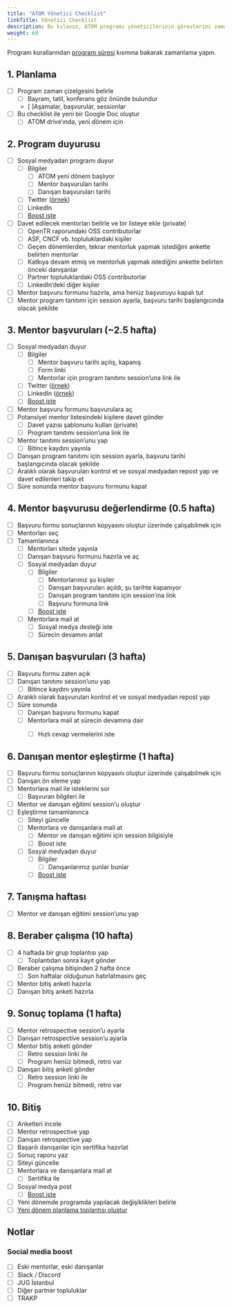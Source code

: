 ```yaml
---
title: "ATOM Yönetici Checklist"
linkTitle: Yönetici Checklist
description: Bu kılavuz, ATOM programı yöneticilerinin görevlerini zamanında ve tutarlı şekilde yapması için tasarlanmıştır.
weight: 60
---
```


Program kurallarından [program süresi](../program-rules/#program-süresi) kısmına bakarak zamanlama yapın.

## 1. Planlama

- [ ] Program zaman çizelgesini belirle
  - [ ] Bayram, tatil, konferans göz önünde bulundur
  - [ ]Aşamalar, başvurular, sessionlar
- [ ] Bu checklist ile yeni bir Google Doc oluştur
  - [ ] ATOM drive’ında, yeni dönem için

## 2. Program duyurusu

- [ ] Sosyal medyadan programı duyur
  - [ ] Bilgiler
    - [ ] ATOM yeni dönem başlıyor
    - [ ] Mentor başvuruları tarihi
    - [ ] Danışan başvuruları tarihi
  - [ ] Twitter ([örnek](https://twitter.com/jug_istanbul/status/1693525454462796241))
  - [ ] LinkedIn
  - [ ] [Boost iste](#social-media-boost)
- [ ] Davet edilecek mentorları belirle ve bir listeye ekle (private)
  - [ ] OpenTR raporundaki OSS contributorlar
  - [ ] ASF, CNCF vb. topluluklardaki kişiler
  - [ ] Geçen dönemlerden, tekrar mentorluk yapmak istediğini ankette belirten mentorlar
  - [ ] Katkıya devam etmiş ve mentorluk yapmak istediğini ankette belirten önceki danışanlar
  - [ ] Partner topluluklardaki OSS contributorlar
  - [ ] LinkedIn’deki diğer kişiler
- [ ] Mentor başvuru formunu hazırla, ama henüz başvuruyu kapalı tut
- [ ] Mentor program tanıtımı için session ayarla, başvuru tarihi başlangıcında olacak şekilde

## 3. Mentor başvuruları (~2.5 hafta)

- [ ] Sosyal medyadan duyur
  - [ ] Bilgiler
    - [ ] Mentor başvuru tarihi açılış, kapanış
    - [ ] Form linki
    - [ ] Mentorlar için program tanıtımı session’una link ile
  - [ ] Twitter ([örnek](https://twitter.com/jug_istanbul/status/1698801860683940202))
  - [ ] LinkedIn ([örnek](https://www.linkedin.com/posts/jugistanbul_a%C3%A7%C4%B1k-topluluk-mentorlu%C4%9Fu-atom-jug-istanbul-activity-7099281532485287936-ilUl?utm_source=share\&utm_medium=member_desktop))
  - [ ] [Boost iste](#social-media-boost)
- [ ] Mentor başvuru formunu başvurulara aç
- [ ] Potansiyel mentor listesindeki kişilere davet gönder
  - [ ] Davet yazısı şablonunu kullan (private)
  - [ ] Program tanıtımı session’una link ile
- [ ] Mentor tanıtımı session’unu yap
  - [ ] Bitince kaydını yayınla
- [ ] Danışan program tanıtımı için session ayarla, başvuru tarihi başlangıcında olacak şekilde
- [ ] Aralıklı olarak başvuruları kontrol et ve sosyal medyadan repost yap ve davet edilenleri takip et
- [ ] Süre sonunda mentor başvuru formunu kapat

## 4. Mentor başvurusu değerlendirme (0.5 hafta)

- [ ] Başvuru formu sonuçlarının kopyasını oluştur üzerinde çalışabilmek için
- [ ] Mentorları seç
- [ ] Tamamlanınca
  - [ ] Mentorları sitede yayınla
  - [ ] Danışan başvuru formunu hazırla ve aç
  - [ ] Sosyal medyadan duyur
    - [ ] Bilgiler
      - [ ]   Mentorlarımız şu kişiler
      - [ ]   Danışan başvuruları açıldı, şu tarihte kapanıyor
      - [ ]   Danışan program tanıtımı için session’ına link
      - [ ]   Başvuru formuna link
    - [ ] [Boost iste](#social-media-boost)
  - [ ] Mentorlara mail at
    - [ ] Sosyal medya desteği iste
    - [ ] Sürecin devamını anlat

## 5. Danışan başvuruları (3 hafta)

- [ ] Başvuru formu zaten açık
- [ ] Danışan tanıtımı session’unu yap
  - [ ] Bitince kaydını yayınla
- [ ] Aralıklı olarak başvuruları kontrol et ve sosyal medyadan repost yap
- [ ] Süre sonunda
  - [ ] Danışan başvuru formunu kapat
  - [ ] Mentorlara mail at sürecin devamına dair
    - [ ] Hızlı cevap vermelerini iste



## 6. Danışan mentor eşleştirme (1 hafta)

- [ ] Başvuru formu sonuçlarının kopyasını oluştur üzerinde çalışabilmek için
- [ ] Danışan ön eleme yap
- [ ] Mentorlara mail ile isteklerini sor
  - [ ] Başvuran bilgileri ile
- [ ] Mentor ve danışan eğitimi session’u oluştur
- [ ] Eşleştirme tamamlanınca
  - [ ] Siteyi güncelle
  - [ ] Mentorlara ve danışanlara mail at
    - [ ] Mentor ve danışan eğitimi için session bilgisiyle
    - [ ] Boost iste
  - [ ] Sosyal medyadan duyur
    - [ ] Bilgiler
      - [ ]   Danışanlarımız şunlar bunlar
    - [ ] [Boost iste](#social-media-boost)

## 7. Tanışma haftası

- [ ] Mentor ve danışan eğitimi session’unu yap

## 8. Beraber çalışma (10 hafta)

- [ ] 4 haftada bir grup toplantısı yap
  - [ ] Toplantıdan sonra kayıt gönder
- [ ] Beraber çalışma bitişinden 2 hafta önce
  - [ ] Son haftalar olduğunun hatırlatmasını geç
- [ ] Mentor bitiş anketi hazırla
- [ ] Danışan bitiş anketi hazırla

## 9. Sonuç toplama (1 hafta)

- [ ] Mentor retrospective session’u ayarla
- [ ] Danışan retrospective session’u ayarla
- [ ] Mentor bitiş anketi gönder
  - [ ] Retro session linki ile
  - [ ] Program henüz bitmedi, retro var
- [ ] Danışan bitiş anketi gönder
  - [ ] Retro session linki ile
  - [ ] Program henüz bitmedi, retro var

## 10. Bitiş

- [ ] Anketleri incele
- [ ] Mentor retrospective yap
- [ ] Danışan retrospective yap
- [ ] Başarılı danışanlar için sertifika hazırlat
- [ ] Sonuç raporu yaz
- [ ] Siteyi güncelle
- [ ] Mentorlara ve danışanlara mail at
  - [ ] Sertifika ile
- [ ] Sosyal medya post
  - [ ] [Boost iste](#social-media-boost)
- [ ] Yeni dönemde programda yapılacak değişiklikleri belirle
- [ ] [Yeni dönem planlama toplantısı oluştur](#planlama)

## Notlar

### Social media boost

- [ ] Eski mentorlar, eski danışanlar
- [ ] Slack / Discord
- [ ] JUG İstanbul
- [ ] Diğer partner topluluklar
- [ ] TRAKP
